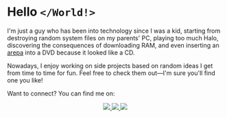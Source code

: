 <h1> Hello <code>&lt;/World!&gt;</code> </h1>

I'm just a guy who has been into technology since I was a kid, starting from destroying random system files on my parents' PC, playing too much Halo, discovering the consequences of downloading RAM, and even inserting an [arepa](https://en.wikipedia.org/wiki/Arepa) into a DVD because it looked like a CD.

Nowadays, I enjoy working on side projects based on random ideas I get from time to time for fun. Feel free to check them out—I'm sure you'll find one you like!

Want to connect? You can find me on:
<p align="center">
    <a href="https://jeangiraldoo.github.io">
        <img src="https://img.shields.io/badge/Personal_website-purple">
    </a>
    <a href="https://www.linkedin.com/in/jeanngiraldo/">
        <img src="https://img.shields.io/badge/Linkedin-blue?logo=linkedin">
    </a>
    <a href="https://lichess.org/@/Bloxus">
        <img src="https://img.shields.io/badge/Lichess-%EF%BC%BC(%EF%BF%A3%E2%96%BD%EF%BF%A3)%EF%BC%8F-grey?logo=lichess">
    </a>
</p>

